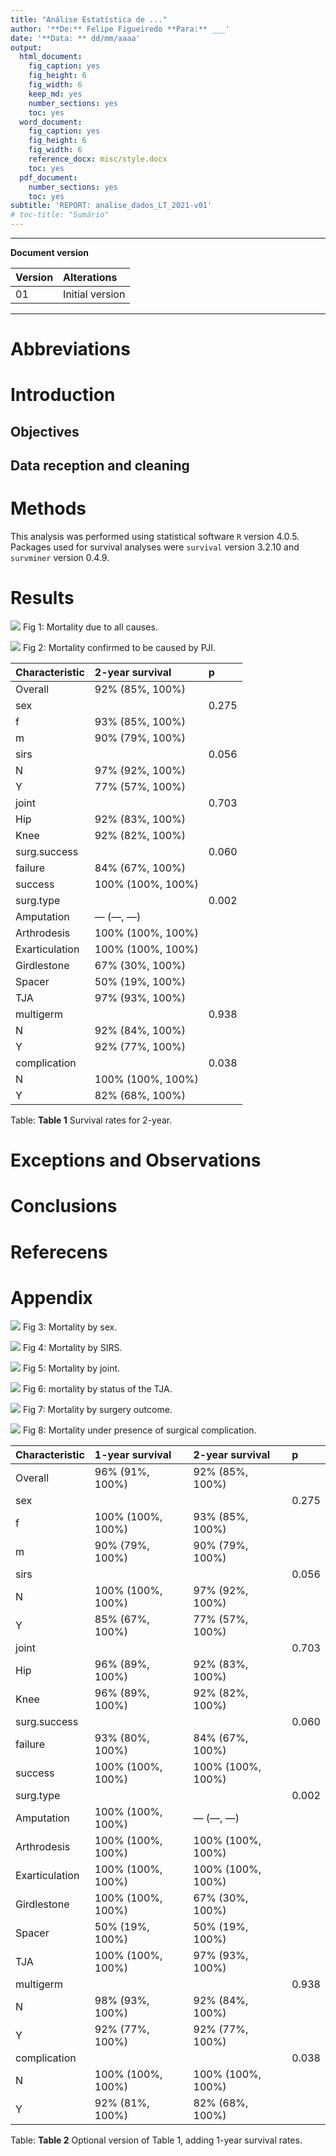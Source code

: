 ```yaml
---
title: "Análise Estatística de ..."
author: '**De:** Felipe Figueiredo **Para:** ___'
date: '**Data: ** dd/mm/aaaa'
output:
  html_document:
    fig_caption: yes
    fig_height: 6
    fig_width: 6
    keep_md: yes
    number_sections: yes
    toc: yes
  word_document:
    fig_caption: yes
    fig_height: 6
    fig_width: 6
    reference_docx: misc/style.docx
    toc: yes
  pdf_document:
    number_sections: yes
    toc: yes
subtitle: 'REPORT: analise_dados_LT_2021-v01'
# toc-title: "Sumário"
---
```




---

**Document version**


|Version |Alterations     |
|:-------|:---------------|
|01      |Initial version |

---

<!-- # Signatures -->

<!-- ```{r, echo=FALSE} -->
<!-- sig.field <- "__________________________" -->
<!-- date.field <- "_____________" -->
<!-- Stat <- c("Elaborador", "Nome", "Função", sig.field, date.field) -->
<!-- Reviewer <- c("Revisado por", "", "", sig.field, date.field) -->
<!-- Approver <- c("Verificado por", "", "", sig.field, date.field) -->
<!-- Final.Approver <- c("Aprovação final", "", "", sig.field, date.field) -->

<!-- sigs <- rbind( -->
<!--   Stat -->
<!--   , Reviewer -->
<!--   , Approver -->
<!--   , Final.Approver -->
<!--   ) -->
<!-- rownames(sigs) <- NULL -->
<!-- colnames(sigs) <- c("Papel", "Nome", "Função", "Assinatura", "Data") -->

<!-- # pander(sigs, split.cells = c(9, 14, 14, 16, 8), split.table = Inf) -->
<!-- kable(sigs) -->
<!-- ``` -->

# Abbreviations

# Introduction

## Objectives

## Data reception and cleaning

# Methods



This analysis was performed using statistical software `R` version 4.0.5.
Packages used for survival analyses were `survival` version 3.2.10 and `survminer` version 0.4.9.

# Results


![](../figures/death_all.png)
Fig 1: Mortality due to all causes.

![](../figures/death_PJI.png)
Fig 2: Mortality confirmed to be caused by PJI.



|Characteristic |2-year survival   |p     |
|:--------------|:-----------------|:-----|
|Overall        |92% (85%, 100%)   |      |
|sex            |                  |0.275 |
|f              |93% (85%, 100%)   |      |
|m              |90% (79%, 100%)   |      |
|sirs           |                  |0.056 |
|N              |97% (92%, 100%)   |      |
|Y              |77% (57%, 100%)   |      |
|joint          |                  |0.703 |
|Hip            |92% (83%, 100%)   |      |
|Knee           |92% (82%, 100%)   |      |
|surg.success   |                  |0.060 |
|failure        |84% (67%, 100%)   |      |
|success        |100% (100%, 100%) |      |
|surg.type      |                  |0.002 |
|Amputation     |— (—, —)          |      |
|Arthrodesis    |100% (100%, 100%) |      |
|Exarticulation |100% (100%, 100%) |      |
|Girdlestone    |67% (30%, 100%)   |      |
|Spacer         |50% (19%, 100%)   |      |
|TJA            |97% (93%, 100%)   |      |
|multigerm      |                  |0.938 |
|N              |92% (84%, 100%)   |      |
|Y              |92% (77%, 100%)   |      |
|complication   |                  |0.038 |
|N              |100% (100%, 100%) |      |
|Y              |82% (68%, 100%)   |      |

Table: **Table 1** Survival rates for 2-year.

# Exceptions and Observations

# Conclusions


# Referecens

# Appendix

<!-- ```{r fig3, fig.height=12, fig.width=8} -->
<!-- ggarrange(gg.sex$plot, gg.sirs$plot, gg.joint$plot, gg.stat.tja$plot, gg.outcome$plot, gg.comp$plot, labels = "AUTO", ncol = 2, nrow = 3) -->
<!-- ``` -->

![](../figures/sex.png)
Fig 3: Mortality by sex.

![](../figures/sirs.png)
Fig 4: Mortality by SIRS.

![](../figures/joint.png)
Fig 5: Mortality by joint.

![](../figures/surg_success.png)
Fig 6: mortality by status of the TJA.

![](../figures/surg_type.png)
Fig 7: Mortality by surgery outcome.

![](../figures/complication.png)
Fig 8: Mortality under presence of surgical complication.

<!-- ![](../figures/comp_type.png) -->
<!-- Fig 9: Mortality by complication type. -->


|Characteristic |1-year survival   |2-year survival   |p     |
|:--------------|:-----------------|:-----------------|:-----|
|Overall        |96% (91%, 100%)   |92% (85%, 100%)   |      |
|sex            |                  |                  |0.275 |
|f              |100% (100%, 100%) |93% (85%, 100%)   |      |
|m              |90% (79%, 100%)   |90% (79%, 100%)   |      |
|sirs           |                  |                  |0.056 |
|N              |100% (100%, 100%) |97% (92%, 100%)   |      |
|Y              |85% (67%, 100%)   |77% (57%, 100%)   |      |
|joint          |                  |                  |0.703 |
|Hip            |96% (89%, 100%)   |92% (83%, 100%)   |      |
|Knee           |96% (89%, 100%)   |92% (82%, 100%)   |      |
|surg.success   |                  |                  |0.060 |
|failure        |93% (80%, 100%)   |84% (67%, 100%)   |      |
|success        |100% (100%, 100%) |100% (100%, 100%) |      |
|surg.type      |                  |                  |0.002 |
|Amputation     |100% (100%, 100%) |— (—, —)          |      |
|Arthrodesis    |100% (100%, 100%) |100% (100%, 100%) |      |
|Exarticulation |100% (100%, 100%) |100% (100%, 100%) |      |
|Girdlestone    |100% (100%, 100%) |67% (30%, 100%)   |      |
|Spacer         |50% (19%, 100%)   |50% (19%, 100%)   |      |
|TJA            |100% (100%, 100%) |97% (93%, 100%)   |      |
|multigerm      |                  |                  |0.938 |
|N              |98% (93%, 100%)   |92% (84%, 100%)   |      |
|Y              |92% (77%, 100%)   |92% (77%, 100%)   |      |
|complication   |                  |                  |0.038 |
|N              |100% (100%, 100%) |100% (100%, 100%) |      |
|Y              |92% (81%, 100%)   |82% (68%, 100%)   |      |

Table: **Table 2** Optional version of Table 1, adding 1-year survival rates.
